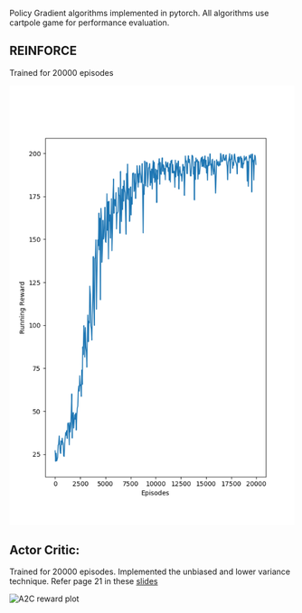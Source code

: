 Policy Gradient algorithms implemented in pytorch. All algorithms use cartpole game for performance evaluation.

## REINFORCE
Trained for 20000 episodes 

![REINFORCE reward_plot](./REINFORCE/figs/rewards.png)

## Actor Critic:
Trained for 20000 episodes. Implemented the unbiased and lower variance technique. Refer page 21 in these [slides](http://rll.berkeley.edu/deeprlcourse/f17docs/lecture_5_actor_critic_pdf.pdf) 

![A2C reward plot](./A2C/figs/AC_rewards.png)
